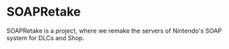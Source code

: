 # SOAPRetake
SOAPRetake is a project, where we remake the servers of Nintendo's SOAP system for DLCs and Shop.
